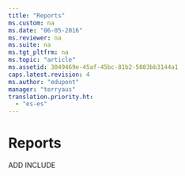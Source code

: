 ```yaml
---
title: "Reports"
ms.custom: na
ms.date: "06-05-2016"
ms.reviewer: na
ms.suite: na
ms.tgt_pltfrm: na
ms.topic: "article"
ms.assetid: 3049469e-45af-45bc-81b2-5083bb3144a1
caps.latest.revision: 4
ms.author: "edupont"
manager: "terryaus"
translation.priority.ht: 
  - "es-es"
---
```

# Reports
ADD INCLUDE<!--[!INCLUDE[bn_reports](../../LocalFunctionalityForMicrosoftDynamicsNav2016/Australia/includes/bn_reports_md.md)]-->